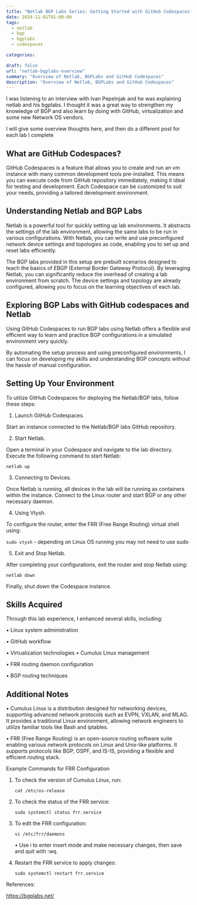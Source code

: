 ```yaml
---
title: "Netlab BGP Labs Series: Getting Started with GitHub Codespaces"
date: 2024-11-01T01:00:00
tags:
  - netlab
  - bgp
  - bgplabs
  - codespaces

categories: 

draft: false
url: "netlab-bgplabs-overview"
summary: "Overview of Netlab, BGPLabs and GitHub Codespaces"
description: "Overview of Netlab, BGPLabs and GitHub Codespaces"
---
```




I was listening to an interview with Ivan Pepelnjak and he was explaining netlab and his bgplabs.  I thought it was a great way to strengthen my knowledge of BGP and also learn by doing with GitHub, virtualization and some new Network OS vendors.

I will give some overview thoughts here, and then do a different post for each lab I complete

## What are GitHub Codespaces?

GitHub Codespaces is a feature that allows you to create and run an vm instance with many common development tools pre-installed. This means you can execute code from GitHub repository immediately, making it ideal for testing and development. Each Codespace can be customized to suit your needs, providing a tailored development environment.

## Understanding Netlab and BGP Labs

Netlab is a powerful tool for quickly setting up lab environments. It abstracts the settings of the lab environment, allowing the same labs to be run in various configurations. With Netlab, you can write and use preconfigured network device settings and topologies as code, enabling you to set up and reset labs efficiently.

The BGP labs provided in this setup are prebuilt scenarios designed to teach the basics of EBGP (External Border Gateway Protocol). By leveraging Netlab, you can significantly reduce the overhead of creating a lab environment from scratch. The device settings and topology are already configured, allowing you to focus on the learning objectives of each lab.

## Exploring BGP Labs with GitHub codespaces and Netlab

 Using GitHub Codespaces to run BGP labs using Netlab offers a flexible and efficient way to learn and practice BGP configurations in a simulated environment very quickly.

By automating the setup process and using preconfigured environments, I can focus on developing my skills and understanding BGP concepts without the hassle of manual configuration.

## Setting Up Your Environment

To utilize GitHub Codespaces for deploying the Netlab/BGP labs, follow these steps:

1. Launch GitHub Codespaces.

Start an instance connected to the Netlab/BGP labs GitHub repository.

2.	Start Netlab.

Open a terminal in your Codespace and navigate to the lab directory. Execute the following command to start Netlab:

`netlab up`


3. Connecting to Devices.

Once Netlab is running, all devices in the lab will be running as containers within the instance. Connect to the Linux router and start BGP or any other necessary daemon.

4. Using Vtysh.

To configure the router, enter the FRR (Free Range Routing) virtual shell using:

`sudo vtysh` - depending on Linux OS running you may not need to use sudo

5.	Exit and Stop Netlab.

After completing your configurations, exit the router and stop Netlab using:

`netlab down`

Finally, shut down the Codespace instance.

## Skills Acquired

Through this lab experience, I enhanced several skills, including:

•	Linux system administration

•	GitHub workflow

•	Virtualization technologies
•	Cumulus Linux management

•	FRR routing daemon configuration

•	BGP routing techniques

## Additional Notes

• Cumulus Linux is a distribution designed for networking devices, supporting advanced network protocols such as EVPN, VXLAN, and MLAG. It provides a traditional Linux environment, allowing network engineers to utilize familiar tools like Bash and iptables.

• FRR (Free Range Routing) is an open-source routing software suite enabling various network protocols on Linux and Unix-like platforms. It supports protocols like BGP, OSPF, and IS-IS, providing a flexible and efficient routing stack.



Example Commands for FRR Configuration

1. To check the version of Cumulus Linux, run: 

	`cat /etc/os-release`

 2. To check the status of the FRR service:

	`sudo systemctl status frr.service`
	
3. To edit the FRR configuration:	

	`vi /etc/frr/daemons`

	•	Use i to enter insert mode and make necessary changes, then save and quit with :wq.

4. Restart the FRR service to apply changes:
	
	`sudo systemctl restart frr.service`





References:

https://bgplabs.net/